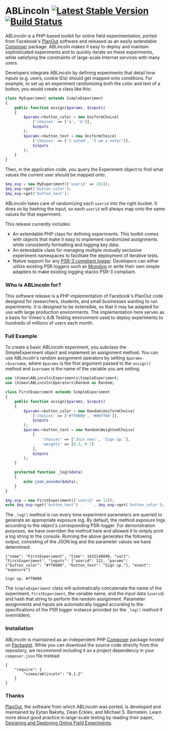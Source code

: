 # ABLincoln [![Latest Stable Version][version image]][packagist link] [![Build Status][build image]][build link]

[version image]: https://poser.pugx.org/vimeo/ablincoln/v/stable.svg
[packagist link]: https://packagist.org/packages/vimeo/ablincoln
[build image]: https://travis-ci.org/vimeo/ABLincoln.svg?branch=master
[build link]: https://travis-ci.org/vimeo/ABLincoln

ABLincoln is a PHP-based toolkit for online field experimentation, ported from
Facebook's [PlanOut][] software and released as an easily extendable
[Composer][] package. ABLincoln makes it easy to deploy and maintain
sophisticated experiments and to quickly iterate on these experiments, while
satisfying the constraints of large-scale Internet services with many users.

[PlanOut]: http://facebook.github.io/planout/
[Composer]: https://getcomposer.org/

Developers integrate ABLincoln by defining experiments that detail how _inputs_
(e.g. users, cookie IDs) should get mapped onto conditions. For example, to
set up an experiment randomizing both the color and text of a button, you would
create a class like this:

```php
class MyExperiment extends SimpleExperiment
{
    public function assign($params, $inputs)
    {
        $params->button_color = new UniformChoice(
            ['choices' => ['a', 'b']],
            $inputs
        );
        $params->button_text = new UniformChoice(
            ['choices' => ['I voted', 'I am a voter']],
            $inputs
        );
    }
}
```

Then, in the application code, you query the Experiment object to find what
values the current user should be mapped onto:

```php
$my_exp = new MyExperiment(['userid' => 101]);
$my_exp->get('button_color');
$my_exp->get('button_text');
```

ABLincoln takes care of randomizing each `userid` into the right bucket. It
does so by hashing the input, so each `userid` will always map onto the same
values for that experiment.

This release currently includes:
  - An extendable PHP class for defining experiments. This toolkit comes
  with objects that make it easy to implement randomized assignments while
  consistently formatting and logging key data.
  - An extendable class for managing multiple mutually exclusive experiment
  namespaces to facilitate the deployment of iterative tests.
  - Native support for any [PSR-3 compliant logger][PSR logger].
  Developers can either utilize existing PSR loggers such as [Monolog][] or
  write their own simple adapters to make existing logging stacks PSR-3
  compliant.

[PSR logger]: https://github.com/php-fig/fig-standards/blob/master/accepted/PSR-3-logger-interface.md
[Monolog]: https://github.com/Seldaek/monolog

### Who is ABLincoln for?

This software release is a PHP implementation of Facebook's PlanOut code
designed for researchers, students, and small businesses wanting to run
experiments. It is designed to be extensible, so that it may be adapted for use
with large production environments. The implementation here serves as a basis
for Vimeo's A/B Testing environment used to deploy experiments to hundreds of
millions of users each month.

### Full Example

To create a basic ABLincoln experiment, you subclass the SimpleExperiment
object and implement an assignment method. You can use ABLincoln's random
assignment operators by setting `$params->$varname`, where `$params` is the
first argument passed to the `assign()` method and `$varname` is the name of
the variable you are setting.

```php
use \Vimeo\ABLincoln\Experiments\SimpleExperiment;
use \Vimeo\ABLincoln\Operators\Random as Random;

class FirstExperiment extends SimpleExperiment
{
    public function assign($params, $inputs)
    {
        $params->button_color = new Random\UniformChoice(
            ['choices' => ['#ff0000', '#00ff00']],
            $inputs
        );
        $params->button_text = new Random\WeightedChoice(
            [
                'choices' => ['Join now!', 'Sign up.'],
                'weights' => [0.3, 0.7]
            ],
            $inputs
        );
    }

    protected function _log($data)
    {
        echo json_encode($data);
    }
}

$my_exp = new FirstExperiment(['userid' => 12]);
echo $my_exp->get('button_text') . ' ' . $my_exp->get('button_color');
```

The `_log()` method is run every time experiment parameters are queried to
generate an appropriate exposure log. By default, the method exposure logs
according to the object's corresponding PSR-logger. For demonstration purposes,
we have overriden the method here and allowed it to simply print a log string
to the console. Running the above generates the following output, consisting
of the JSON log and the parameter values we have determined:

```
{"name": "FirstExperiment", "time": 1415140890, "salt": "FirstExperiment", "inputs": {"userid": 12}, "params": {"button_color": "#ff0000", "button_text": "Sign up."}, "event": "exposure"}

Sign up. #ff0000
```

The `SimpleExperiment` class will automatically concatenate the name of the
experiment, `FirstExperiment`, the variable name, and the input data (`userid`)
and hash that string to perform the random assignment. Parameter assignments
and inputs are automatically logged according to the specifications of the PSR
logger instance provided (or the `_log()` method if overridden).

### Installation

ABLincoln is maintained as an independent PHP [Composer][] package hosted on
[Packagist][]. While you can download the source code directly from this
repository, we recommend including it as a project dependency in your
`composer.json` file instead:

```
{
    "require": {
        "vimeo/ablincoln": "0.1.2"
    }
}
```

[Composer]: https://getcomposer.org/
[Packagist]: https://packagist.org/

### Thanks

[PlanOut][], the software from which ABLincoln was ported, is developed and
maintained by Eytan Bakshy, Dean Eckles, and Michael S. Bernstein. Learn more
about good practice in large-scale testing by reading their paper,
[Designing and Deploying Online Field Experiments][PlanOut Paper].

[PlanOut]: https://github.com/facebook/planout
[PlanOut Paper]: http://www-personal.umich.edu/~ebakshy/planout.pdf
